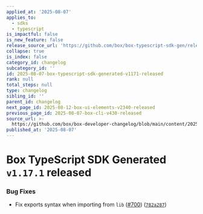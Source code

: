```yaml
---
applied_at: '2025-08-07'
applies_to:
  - sdks
  - typescript
is_impactful: false
is_new_feature: false
release_source_url: 'https://github.com/box/box-typescript-sdk-gen/releases/tag/v1.17.1'
collapse: true
is_index: false
category_id: changelog
subcategory_id: ''
id: 2025-08-07-box-typescript-sdk-generated-v1171-released
rank: null
total_steps: null
type: changelog
sibling_id: ''
parent_id: changelog
next_page_id: 2025-08-12-box-ui-elements-v2340-released
previous_page_id: 2025-08-07-box-cli-v430-released
source_url: >-
  https://github.com/box/box-developer-changelog/blob/main/content/2025/08-07-box-typescript-sdk-generated-v1171-released.md
published_at: '2025-08-07'
---
```

# Box TypeScript SDK Generated `v1.17.1` released

### Bug Fixes

* Fix exports syntax when importing from `lib` ([#700][1]) ([`782a287`][2])

[1]: https://github.com/box/box-typescript-sdk-gen/issues/700

[2]: https://github.com/box/box-typescript-sdk-gen/commit/782a287efd3481fc056effcf83886f05bc9adbf9